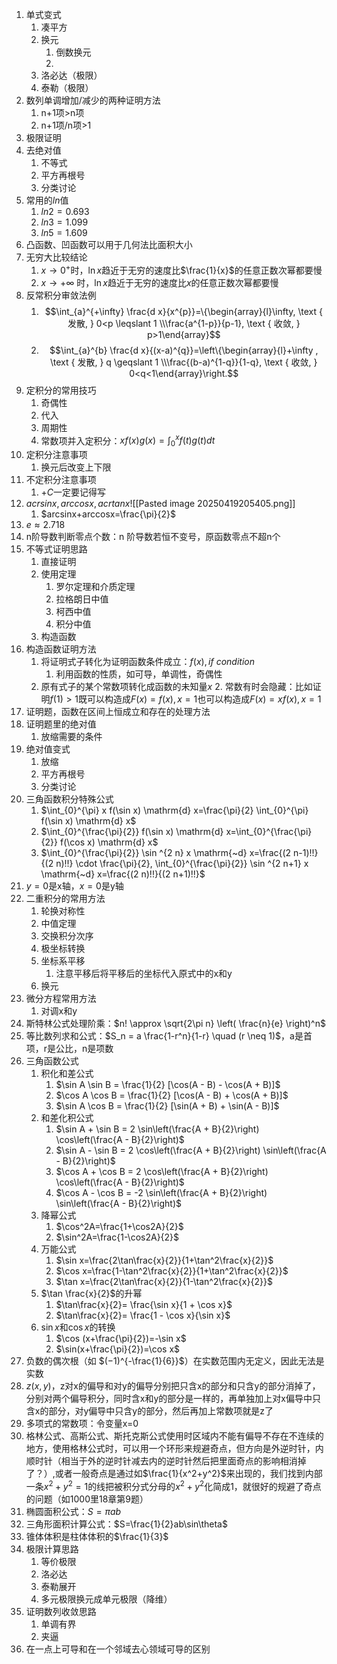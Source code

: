 1. 单式变式
	1. 凑平方
	2. 换元
		1. 倒数换元
		2. 
	3. 洛必达（极限）
	4. 泰勒（极限）
2. 数列单调增加/减少的两种证明方法
	1. n+1项>n项
	2. n+1项/n项>1
3. 极限证明
4. 去绝对值
	1. 不等式
	2. 平方再根号
	3. 分类讨论
5. 常用的$ln$值
	1. $ln2=0.693$
	2. $ln3=1.099$
	3. $ln5=1.609$
6. 凸函数、凹函数可以用于几何法比面积大小
7. 无穷大比较结论
	1. $x \rightarrow 0^{+}$时，$\ln x$趋近于无穷的速度比$\frac{1}{x}$的任意正数次幂都要慢
	2. $x \rightarrow+\infty$ 时，$\ln x$趋近于无穷的速度比$x$的任意正数次幂都要慢
8. 反常积分审敛法例
	1. $$\int_{a}^{+\infty} \frac{d x}{x^{p}}=\{\begin{array}{l}\infty, \text { 发散, } 0<p \leqslant 1 \\\frac{a^{1-p}}{p-1}, \text { 收敛, } p>1\end{array}$$
	2. $$\int_{a}^{b} \frac{d x}{(x-a)^{q}}=\left\{\begin{array}{l}+\infty , \text { 发散, } q \geqslant 1 \\\frac{(b-a)^{1-q}}{1-q}, \text { 收敛, } 0<q<1\end{array}\right.$$
9. 定积分的常用技巧
	1. 奇偶性
	2. 代入
	3. 周期性
	4. 常数项并入定积分：$xf(x)g(x)=\int_0^xf(t)g(t)dt$
10. 定积分注意事项
	1. 换元后改变上下限
11. 不定积分注意事项
	1. $+C$一定要记得写
12. $acrsinx,arccosx,acrtanx$![[Pasted image 20250419205405.png]]
	1. $arcsinx+arccosx=\frac{\pi}{2}$
13. $e≈2.718$
14. n阶导数判断零点个数：n 阶导数若恒不变号，原函数零点不超n个
15. 不等式证明思路
	1. 直接证明
	2. 使用定理
		1. 罗尔定理和介质定理
		2. 拉格朗日中值
		3. 柯西中值
		4. 积分中值
	3. 构造函数
16. 构造函数证明方法
	1. 将证明式子转化为证明函数条件成立：$f(x),if\ condition$
		1. 利用函数的性质，如可导，单调性，奇偶性
	2. 原有式子的某个常数项转化成函数的未知量$x$
		2. 常数有时会隐藏：比如证明$f(1)>1$既可以构造成$F(x)=f(x),x=1$也可以构造成$F(x)=xf(x),x=1$
17. 证明题，函数在区间上恒成立和存在的处理方法
18. 证明题里的绝对值
	1. 放缩需要的条件
19. 绝对值变式
	1. 放缩
	2. 平方再根号
	3. 分类讨论
20. 三角函数积分特殊公式
	1. $\int_{0}^{\pi} x f(\sin x) \mathrm{d} x=\frac{\pi}{2} \int_{0}^{\pi} f(\sin x) \mathrm{d} x$
	2. $\int_{0}^{\frac{\pi}{2}} f(\sin x) \mathrm{d} x=\int_{0}^{\frac{\pi}{2}} f(\cos x) \mathrm{d} x$
	3. $\int_{0}^{\frac{\pi}{2}} \sin ^{2 n} x \mathrm{~d} x=\frac{(2 n-1)!!}{(2 n)!!} \cdot \frac{\pi}{2}, \int_{0}^{\frac{\pi}{2}} \sin ^{2 n+1} x \mathrm{~d} x=\frac{(2 n)!!}{(2 n+1)!!}$
21. $y=0$是x轴，$x=0$是y轴
22. 二重积分的常用方法
	1. 轮换对称性
	2. 中值定理
	3. 交换积分次序
	4. 极坐标转换
	5. 坐标系平移
		1. 注意平移后将平移后的坐标代入原式中的x和y
	6. 换元
23. 微分方程常用方法
	1. 对调x和y
24. 斯特林公式处理阶乘：$n! \approx \sqrt{2\pi n} \left( \frac{n}{e} \right)^n$
25. 等比数列求和公式：$S_n = a \frac{1-r^n}{1-r} \quad (r \neq 1)$，a是首项，r是公比，n是项数
26. 三角函数公式
	1. 积化和差公式
		1. $\sin A \sin B = \frac{1}{2} [\cos(A - B) - \cos(A + B)]$
		2. $\cos A \cos B = \frac{1}{2} [\cos(A - B) + \cos(A + B)]$
		3. $\sin A \cos B = \frac{1}{2} [\sin(A + B) + \sin(A - B)]$
	2. 和差化积公式
		1. $\sin A + \sin B = 2 \sin\left(\frac{A + B}{2}\right) \cos\left(\frac{A - B}{2}\right)$
		2. $\sin A - \sin B = 2 \cos\left(\frac{A + B}{2}\right) \sin\left(\frac{A - B}{2}\right)$
		3. $\cos A + \cos B = 2 \cos\left(\frac{A + B}{2}\right) \cos\left(\frac{A - B}{2}\right)$
		4. $\cos A - \cos B = -2 \sin\left(\frac{A + B}{2}\right) \sin\left(\frac{A - B}{2}\right)$
	3. 降幂公式
		1. $\cos^2A=\frac{1+\cos2A}{2}$
		2. $\sin^2A=\frac{1-\cos2A}{2}$
	4. 万能公式
		1. $\sin x=\frac{2\tan\frac{x}{2}}{1+\tan^2\frac{x}{2}}$
		2. $\cos x=\frac{1-\tan^2\frac{x}{2}}{1+\tan^2\frac{x}{2}}$
		3. $\tan x=\frac{2\tan\frac{x}{2}}{1-\tan^2\frac{x}{2}}$
	5. $\tan \frac{x}{2}$的升幂
		1. $\tan\frac{x}{2}= \frac{\sin x}{1 + \cos x}$
		2. $\tan\frac{x}{2}= \frac{1 - \cos x}{\sin x}$
	6. $\sin x$和$\cos x$的转换
		1. $\cos (x+\frac{\pi}{2})=-\sin x$
		2. $\sin(x+\frac{\pi}{2})=\cos x$
27. 负数的偶次根（如 $(−1)^{-\frac{1}{6}}$）在实数范围内无定义，因此无法是实数
28. $z(x,y)$，z对x的偏导和对y的偏导分别把只含x的部分和只含y的部分消掉了，分别对两个偏导积分，同时含x和y的部分是一样的，再单独加上对x偏导中只含x的部分，对y偏导中只含y的部分，然后再加上常数项就是z了
29. 多项式的常数项：令变量x=0
30. 格林公式、高斯公式、斯托克斯公式使用时区域内不能有偏导不存在不连续的地方，使用格林公式时，可以用一个环形来规避奇点，但方向是外逆时针，内顺时针（相当于外的逆时针减去内的逆时针然后把里面奇点的影响相消掉了？）,或者一般奇点是通过如$\frac{1}{x^2+y^2}$来出现的，我们找到内部一条$x^2+y^2=1$的线把被积分式分母的$x^2+y^2$化简成1，就很好的规避了奇点的问题（如1000里18章第9题）
31. 椭圆面积公式：$S=\pi ab$
32. 三角形面积计算公式：$S=\frac{1}{2}ab\sin\theta$
33. 锥体体积是柱体体积的$\frac{1}{3}$
34. 极限计算思路
	1. 等价极限
	2. 洛必达
	3. 泰勒展开
	4. 多元极限换元成单元极限（降维）
35. 证明数列收敛思路
	1. 单调有界
	2. 夹逼
36. 在一点上可导和在一个邻域去心领域可导的区别

